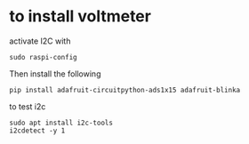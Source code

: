 # to install voltmeter

activate I2C with 
```
sudo raspi-config
```

Then install the following

```
pip install adafruit-circuitpython-ads1x15 adafruit-blinka
```

to  test i2c
```
sudo apt install i2c-tools
i2cdetect -y 1
```
